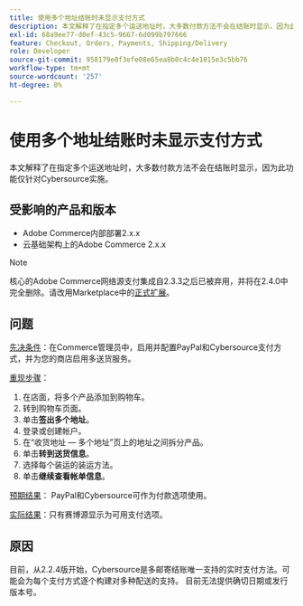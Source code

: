```yaml
---
title: 使用多个地址结账时未显示支付方式
description: 本文解释了在指定多个运送地址时，大多数付款方法不会在结账时显示，因为此功能仅针对Cybersource实施。
exl-id: 68a9ee77-d0ef-43c5-9667-6d099b797666
feature: Checkout, Orders, Payments, Shipping/Delivery
role: Developer
source-git-commit: 958179e0f3efe08e65ea8b0c4c4e1015e3c5bb76
workflow-type: tm+mt
source-wordcount: '257'
ht-degree: 0%

---
```


# 使用多个地址结账时未显示支付方式

本文解释了在指定多个运送地址时，大多数付款方法不会在结账时显示，因为此功能仅针对Cybersource实施。

## 受影响的产品和版本

* Adobe Commerce内部部署2.x.x
* 云基础架构上的Adobe Commerce 2.x.x

>[!NOTE]
>
>核心的Adobe Commerce网络源支付集成自2.3.3之后已被弃用，并将在2.4.0中完全删除。请改用Marketplace中的[正式扩展](https://marketplace.magento.com/cybersource-global-payment-management.html)。

## 问题

<u>先决条件</u>：在Commerce管理员中，启用并配置PayPal和Cybersource支付方式，并为您的商店启用多送货服务。

<u>重现步骤</u>：

1. 在店面，将多个产品添加到购物车。
1. 转到购物车页面。
1. 单击&#x200B;**签出多个地址**。
1. 登录或创建帐户。
1. 在“收货地址 — 多个地址”页上的地址之间拆分产品。
1. 单击&#x200B;**转到送货信息**。
1. 选择每个装运的装运方法。
1. 单击&#x200B;**继续查看帐单信息**。

<u>预期结果</u>： PayPal和Cybersource可作为付款选项使用。

<u>实际结果</u>：只有赛博源显示为可用支付选项。

## 原因

目前，从2.2.4版开始，Cybersource是多邮寄结账唯一支持的实时支付方法。可能会为每个支付方式逐个构建对多种配送的支持。 目前无法提供确切日期或发行版本号。

